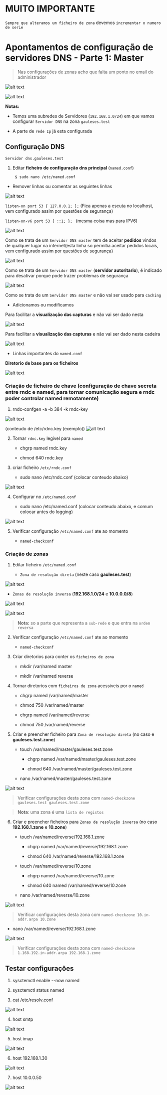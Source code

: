 # MUITO IMPORTANTE

```Sempre que alteramos um ficheiro de zona``` devemos ```incrementar o numero de serie```

# Apontamentos  de configuração de servidores DNS - Parte 1: Master

> Nas configurações de zonas acho que falta um ponto no email do administrador


![alt text](img/image.png)

![alt text](img/image-1.png)

**Notas:**

+ Temos uma subredes de Servidores (```192.168.1.0/24```) em que vamos configurar ```Servidor DNS``` na zona ```gauleses.test```

+ A parte de ```rede Ip``` já esta configurada


## Configuração DNS


```Servidor dns.gauleses.test```

1. Editar **ficheiro de configuração dns principal** (```named.conf```) 

    	$ sudo nano /etc/named.conf 

+  Remover linhas ou comentar as seguintes linhas 

![alt text](img/image-2.png)

```listen-on port 53 { 127.0.0.1; };``` (Fica apenas a escuta no localhost, vem configurado assim por questões de segurança)

```listen-on-v6 port 53 { ::1; }; ``` (mesma coisa mas para IPV6)

![alt text](img/image-3.png)

Como se trata de um ```Servidor DNS master``` tem de aceitar **pedidos** vindos de qualquer lugar na internet(esta linha so permitia aceitar pedidos locais, vem configurado assim por questões de segurança)

![alt text](img/image-4.png)

Como se trata de um ```Servidor DNS master``` (**servidor autoritario**), é indicado para desativar porque pode trazer problemas de segurança


![alt text](img/image-8.png)

Como se trata de um ```Servidor DNS master``` e não vai ser usado para ```caching```




+ Adicionamos ou modificamos 

Para facilitar a **visualização das capturas** e não vai ser dado nesta  

![alt text](img/image-5.png)


Para facilitar a **visualização das capturas** e não vai ser dado nesta cadeira 

![alt text](img/image-7.png)

+ Linhas importantes do ```named.conf```

**Diretorio de base para os ficheiros** 

![alt text](img/image-6.png)


### Criação de ficheiro de chave (configuração de chave secreta entre rndc e named, para tornar comunicação segura e rndc poder controlar named remotamente)

1. rndc-confgen -a -b 384 -k rndc-key

![alt text](img/image-9.png)

(conteudo de /etc/rdnc.key (exemplo))
![alt text](img/image-10.png)


2. Tornar ```rdnc.key``` legivel para ```named```

    + chgrp named rndc.key

    + chmod 640 rndc.key 

3. criar ficheiro ```/etc/rndc.conf```

    + sudo nano /etc/rndc.conf (colocar conteudo abaixo)

![alt text](img/image-11.png)

4. Configurar no ```/etc/named.conf```


    + sudo nano /etc/named.conf (colocar conteudo abaixo, e comum colocar antes do logging)

![alt text](img/image-12.png)

5. Verificar configuração ```/etc/named.conf``` ate ao momento

    + ```named-checkconf```

### Criação de zonas 


1. Editar ficheiro ```/etc/named.conf```

    + ```Zona de resolução direta``` (neste caso **gauleses.test**)

![alt text](img/image-13.png)

+ ```Zonas de resolução inversa``` (**192.168.1.0/24** e **10.0.0.0/8**)

![alt text](img/image-14.png)

![alt text](img/image-15.png)


> **Nota:** so a parte que representa a ```sub-rede``` e que entra na ```ordem reversa```  

2. Verificar configuração ```/etc/named.conf``` ate ao momento

    + ```named-checkconf```


3. Criar diretorios para conter os ```ficheiros de zona```

    + mkdir /var/named master 

    + mkdir /var/named reverse  

4. Tornar  diretorios com ```ficheiros de zona``` acessiveis por o ```named```

    + chgrp named /var/named/master

    + chmod 750 /var/named/master
    
    + chgrp named /var/named/reverse

    + chmod 750 /var/named/reverse


5. Criar  e preencher ficheiro para ```Zona de resolução direta``` (no caso e **gauleses.test.zone**)

    +  touch /var/named/master/gauleses.test.zone
        
        + chgrp named /var/named/master/gauleses.test.zone

        + chmod 640  /var/named/master/gauleses.test.zone

    + nano  /var/named/master/gauleses.test.zone


![alt text](img/image-16.png)


> Verificar configurações desta zona com ```named-checkzone gauleses.test gauleses.test.zone```

> **Nota**: uma zona é uma ```lista de registos```

6. Criar e preencher ficheiros para ```Zonas de resolução inversa``` (no caso **192.168.1.zone** e **10.zone**)

    + touch /var/named/reverse/192.168.1.zone

        + chgrp named /var/named/reverse/192.168.1.zone

        + chmod 640  /var/named/reverse/192.168.1.zone

    + touch  /var/named/reverse/10.zone

        + chgrp named /var/named/reverse/10.zone

        + chmod 640  named /var/named/reverse/10.zone


    + nano  /var/named/reverse/10.zone


![alt text](img/image-17.png)

> Verificar configurações desta zona com ```named-checkzone 10.in-addr.arpa 10.zone```


+ nano  /var/named/reverse/192.168.1.zone

![alt text](img/image-24.png)

> Verificar configurações desta zona com ```named-checkzone 1.168.192.in-addr.arpa 192.168.1.zone```


## Testar configurações 

1. sysctemctl enable --now named 

2. sysctemctl status named 

3. cat /etc/resolv.conf

![alt text](img/image-19.png)


4. host smtp 

![alt text](img/image-20.png)

5. host imap 

![alt text](img/image-21.png)

6. host 192.168.1.30

![alt text](img/image-22.png)

7. host 10.0.0.50

![alt text](img/image-23.png)